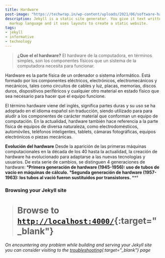 ```yaml
---
title: Hardware
post-image: "https://techwrap.in/wp-content/uploads/2021/06/software-hardware.jpg"
description: Jekyll is a static site generator. You give it text written in your favorite
  markup language and it uses layouts to create a static website.
tags:
- jekyll
- informative
- technology
---
```




>**¿Que el el hardware?**
El hardware de la computadora, en términos simples, son los componentes físicos que un sistema de la computadora necesita para funcionar.

Hardware es la parte física de un ordenador o sistema informático. Está formado por los componentes eléctricos, electrónicos, electromecánicos y mecánicos, tales como circuitos de cables y luz, placas, memorias, discos duros, dispositivos periféricos y cualquier otro material en estado físico que sea necesario para hacer que el equipo funcione.

El término hardware viene del inglés, significa partes duras y su uso se ha adoptado en el idioma español sin traducción, siendo utilizado para para aludir a los componentes de carácter material que conforman un equipo de computación.
En la actualidad, hardware también hace referencia a la parte física de equipos de diversa naturaleza, como electrodomésticos, automóviles, teléfonos inteligentes, tablets, cámaras fotográficas, equipos electrónicos o piezas mecánicas.


**Evolución del hardware**
Desde la aparición de las primeras máquinas computacionales en la década de los 40 hasta la actualidad, la creación de hardware ha evolucionado para adaptarse a las nuevas tecnologías y usuarios. De esta serie de cambios, se distinguen 4 generaciones de hardware:
**°Primera generación de hardware (1945-1956): uso de tubos de vacío en máquinas de cálculo.**
**°Segunda generación de hardware (1957-1963): los tubos al vació fueron sustituidos por transistores.**
**°

### Browsing your Jekyll site
> # Browse to [`http://localhost:4000/`](http://localhost:4000/){:target="_blank"}

###### On encountering any problem while building and serving your Jekyll site you can consider visiting to the [troubleshooting](https://jekyllrb.com/docs/troubleshooting/#configuration-problems){:target="_blank"} page
